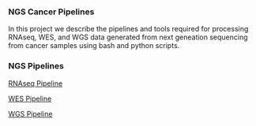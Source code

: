 ### NGS Cancer Pipelines
In this project we describe the pipelines and tools required for processing RNAseq, WES, and WGS data generated from next geneation sequencing from cancer samples using bash and python scripts.

### NGS Pipelines
[RNAseq Pipeline](Scripts/RNAseq)

[WES Pipeline](Scripts/WES)

[WGS Pipeline](Scripts/WGS)
